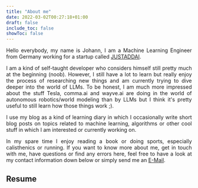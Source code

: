 ```yaml
---
title: "About me"
date: 2022-03-02T00:27:18+01:00
draft: false
include_toc: false
showToc: false
---
```


<p align="justify">
Hello everybody, my name is Johann, I am a Machine Learning Engineer from Germany working for a startup called <a href="https://www.justadd.ai/en/">JUSTADDAI</a>.  
</p>
<p align="justify">
I am a kind of self-taught developer who considers himself still pretty much at the beginning (noob). However, I still have a lot to learn but really enjoy the process of researching new things and am currently trying to dive deeper into the world of LLMs. To be honest, I am much more impressed about the stuff Tesla, comma.ai and wayve.ai are doing in the world of autonomous robotics/world modeling than by LLMs but I think it's pretty useful to still learn how those things work ;). 
</p>
<p align="justify">
I use my blog as a kind of learning diary in which I occasionally write short blog posts on topics related to machine learning, algorithms or other cool stuff in which I am interested or currently working on. 
</p>
<p align="justify">
In my spare time I enjoy reading a book or doing sports, especially calisthenics or running. If you want to know more about me, get in touch with me, have questions or find any errors here, feel free to have a look at my contact information down below or simply send me an <a href="mailto:johann.gerberding@gmail.com">E-Mail</a>.
</p>

## Resume

<object data="/pdfs/resume-johann-gerberding.pdf" width="100%" height="1000" type='application/pdf'>
</object>